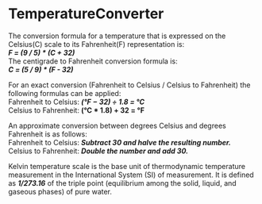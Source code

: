 # TemperatureConverter

The conversion formula for a temperature that is expressed on the Celsius(C) scale to its Fahrenheit(F) representation is:<br>
<strong><em>F = (9 / 5) * (C + 32)</em></strong><br>
The centigrade to Fahrenheit conversion formula is: <br>
<strong><em>C = (5 / 9) * (F - 32)</em></strong><br>

For an exact conversion (Fahrenheit to Celsius / Celsius to Fahrenheit) the following formulas can be applied: <br>
Fahrenheit to Celsius: <strong><em>(°F − 32) ÷ 1.8 = °C</em></strong><br>
Celsius to Fahrenheit: <strong></em>(°C * 1.8) + 32 = °F</em></strong><br>

An approximate conversion between degrees Celsius and degrees Fahrenheit is as follows:<br>
Fahrenheit to Celsius: <strong><em>Subtract 30 and halve the resulting number.</em></strong><br>
Celsius to Fahrenheit: <strong><em>Double the number and add 30.</em></strong><br>

Kelvin temperature scale is the base unit of thermodynamic temperature measurement in the International System (SI) of measurement. It is defined as <strong><em>1/273.16</em></strong> of the triple point (equilibrium among the solid, liquid, and gaseous phases) of pure water.